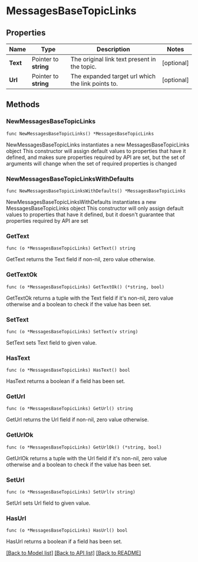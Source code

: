 # MessagesBaseTopicLinks

## Properties

Name | Type | Description | Notes
------------ | ------------- | ------------- | -------------
**Text** | Pointer to **string** | The original link text present in the topic.  | [optional] 
**Url** | Pointer to **string** | The expanded target url which the link points to.  | [optional] 

## Methods

### NewMessagesBaseTopicLinks

`func NewMessagesBaseTopicLinks() *MessagesBaseTopicLinks`

NewMessagesBaseTopicLinks instantiates a new MessagesBaseTopicLinks object
This constructor will assign default values to properties that have it defined,
and makes sure properties required by API are set, but the set of arguments
will change when the set of required properties is changed

### NewMessagesBaseTopicLinksWithDefaults

`func NewMessagesBaseTopicLinksWithDefaults() *MessagesBaseTopicLinks`

NewMessagesBaseTopicLinksWithDefaults instantiates a new MessagesBaseTopicLinks object
This constructor will only assign default values to properties that have it defined,
but it doesn't guarantee that properties required by API are set

### GetText

`func (o *MessagesBaseTopicLinks) GetText() string`

GetText returns the Text field if non-nil, zero value otherwise.

### GetTextOk

`func (o *MessagesBaseTopicLinks) GetTextOk() (*string, bool)`

GetTextOk returns a tuple with the Text field if it's non-nil, zero value otherwise
and a boolean to check if the value has been set.

### SetText

`func (o *MessagesBaseTopicLinks) SetText(v string)`

SetText sets Text field to given value.

### HasText

`func (o *MessagesBaseTopicLinks) HasText() bool`

HasText returns a boolean if a field has been set.

### GetUrl

`func (o *MessagesBaseTopicLinks) GetUrl() string`

GetUrl returns the Url field if non-nil, zero value otherwise.

### GetUrlOk

`func (o *MessagesBaseTopicLinks) GetUrlOk() (*string, bool)`

GetUrlOk returns a tuple with the Url field if it's non-nil, zero value otherwise
and a boolean to check if the value has been set.

### SetUrl

`func (o *MessagesBaseTopicLinks) SetUrl(v string)`

SetUrl sets Url field to given value.

### HasUrl

`func (o *MessagesBaseTopicLinks) HasUrl() bool`

HasUrl returns a boolean if a field has been set.


[[Back to Model list]](../README.md#documentation-for-models) [[Back to API list]](../README.md#documentation-for-api-endpoints) [[Back to README]](../README.md)


